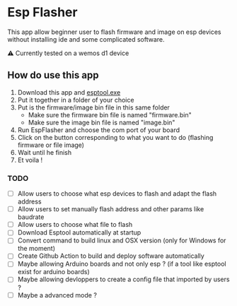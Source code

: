 # Esp Flasher

This app allow beginner user to flash firmware and image on esp devices without installing ide and some complicated software.

:warning: Currently tested on a wemos d1 device

## How do use this app

1. Download this app and [esptool.exe](https://github.com/espressif/esptool/releases)
2. Put it together in a folder of your choice
3. Put is the firmware/image bin file in this same folder
   - Make sure the firmware bin file is named "firmware.bin"
   - Make sure the image bin file is named "image.bin"
4. Run EspFlasher and choose the com port of your board
5. Click on the button corresponding to what you want to do (flashing firmware or file image)
6. Wait until he finish
7. Et voila !

### TODO

- [ ] Allow users to choose what esp devices to flash and adapt the flash address
- [ ] Allow users to set manually flash address and other params like baudrate
- [ ] Allow users to choose what file to flash
- [ ] Download Esptool automatically at startup
- [ ] Convert command to build linux and OSX version (only for Windows for the moment)
- [ ] Create Github Action to build and deploy software automatically
- [ ] Maybe allowing Arduino boards and not only esp ? (if a tool like esptool exist for arduino boards)
- [ ] Maybe allowing devloppers to create a config file that imported by users ?
- [ ] Maybe a advanced mode ?
